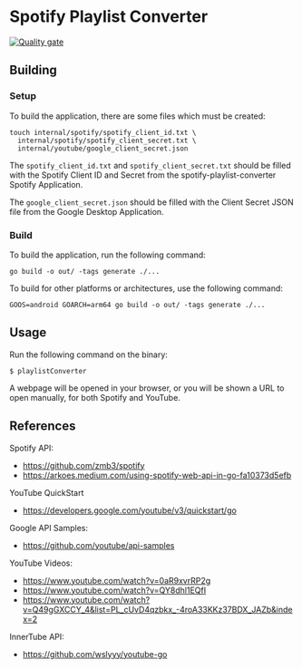 # Spotify Playlist Converter

[![Quality gate](https://sonarcloud.io/api/project_badges/quality_gate?project=Renegade-Master_spotify-playlist-converter)](https://sonarcloud.io/summary/new_code?id=Renegade-Master_spotify-playlist-converter)

## Building

### Setup

To build the application, there are some files which must be created:

```shell
touch internal/spotify/spotify_client_id.txt \
  internal/spotify/spotify_client_secret.txt \
  internal/youtube/google_client_secret.json
```

The `spotify_client_id.txt` and `spotify_client_secret.txt` should be filled with the Spotify Client ID and Secret from
the spotify-playlist-converter Spotify Application.

The `google_client_secret.json` should be filled with the Client Secret JSON file from the Google Desktop Application. 

### Build

To build the application, run the following command:

```shell
go build -o out/ -tags generate ./...
```

To build for other platforms or architectures, use the following command:

```shell
GOOS=android GOARCH=arm64 go build -o out/ -tags generate ./...
```

## Usage

Run the following command on the binary:

```shell
$ playlistConverter
```

A webpage will be opened in your browser, or you will be shown a URL to open manually, for both Spotify and YouTube.

## References

Spotify API:

* https://github.com/zmb3/spotify
* https://arkoes.medium.com/using-spotify-web-api-in-go-fa10373d5efb

YouTube QuickStart

* https://developers.google.com/youtube/v3/quickstart/go

Google API Samples:

* https://github.com/youtube/api-samples

YouTube Videos:

* https://www.youtube.com/watch?v=0aR9xvrRP2g
* https://www.youtube.com/watch?v=QY8dhl1EQfI
* https://www.youtube.com/watch?v=Q49gGXCCY_4&list=PL_cUvD4qzbkx_-4roA33KKz37BDX_JAZb&index=2

InnerTube API:

* https://github.com/wslyyy/youtube-go
